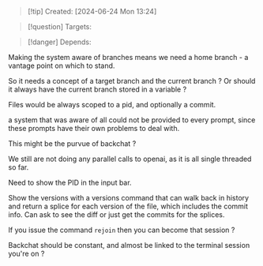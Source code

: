 
>[!tip] Created: [2024-06-24 Mon 13:24]

>[!question] Targets: 

>[!danger] Depends: 

Making the system aware of branches means we need a home branch - a vantage point on which to stand.

So it needs a concept of a target branch and the current branch ?
Or should it always have the current branch stored in a variable ?

Files would be always scoped to a pid, and optionally a commit.

 a system that was aware of all could not be provided to every prompt, since these prompts have their own problems to deal with.

This might be the purvue of backchat ?

We still are not doing any parallel calls to openai, as it is all single threaded so far.

Need to show the PID in the input bar.

Show the versions with a versions command that can walk back in history and return a splice for each version of the file, which includes the commit info.
Can ask to see the diff or just get the commits for the splices.

If you issue the command `rejoin` then you can become that session ?

Backchat should be constant, and almost be linked to the terminal session you're on ?